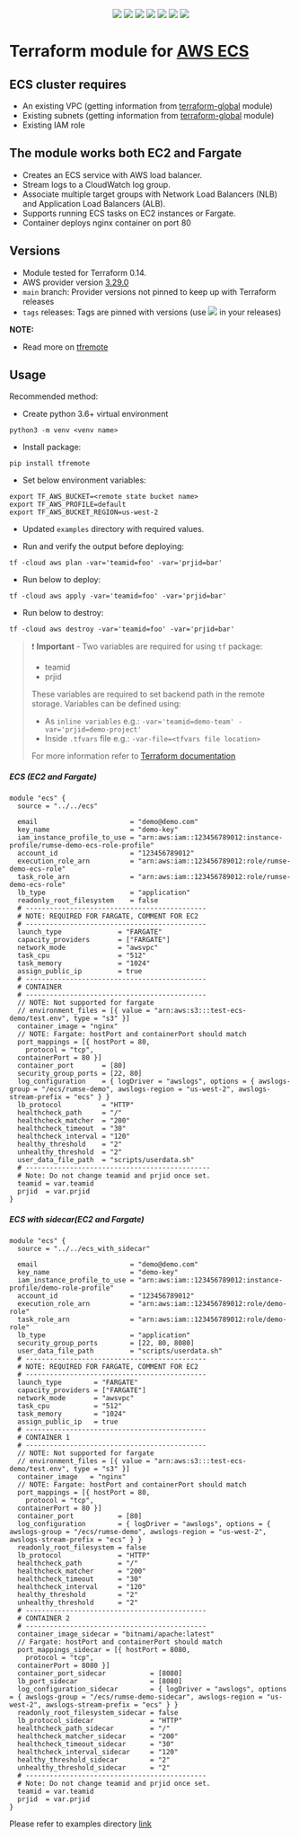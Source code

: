 <p align="center">
    <a href="https://github.com/tomarv2/terraform-aws-ecs/actions/workflows/security_scans.yml" alt="Security Scans">
        <img src="https://github.com/tomarv2/terraform-aws-ecs/actions/workflows/security_scans.yml/badge.svg?branch=main" /></a>
    <a href="https://www.apache.org/licenses/LICENSE-2.0" alt="license">
        <img src="https://img.shields.io/github/license/tomarv2/terraform-aws-ecs" /></a>
    <a href="https://github.com/tomarv2/terraform-aws-ecs/tags" alt="GitHub tag">
        <img src="https://img.shields.io/github/v/tag/tomarv2/terraform-aws-ecs" /></a>
    <a href="https://github.com/tomarv2/terraform-aws-ecs/pulse" alt="Activity">
        <img src="https://img.shields.io/github/commit-activity/m/tomarv2/terraform-aws-ecs" /></a>
    <a href="https://stackoverflow.com/users/6679867/tomarv2" alt="Stack Exchange reputation">
        <img src="https://img.shields.io/stackexchange/stackoverflow/r/6679867"></a>
    <a href="https://discord.gg/XH975bzN" alt="chat on Discord">
        <img src="https://img.shields.io/discord/813961944443912223?logo=discord"></a>
    <a href="https://twitter.com/intent/follow?screen_name=varuntomar2019" alt="follow on Twitter">
        <img src="https://img.shields.io/twitter/follow/varuntomar2019?style=social&logo=twitter"></a>
</p>

# Terraform module for [AWS ECS](https://aws.amazon.com/ecs)

## ECS cluster requires

- An existing VPC (getting information from [terraform-global](https://github.com/tomarv2/terraform-global) module)
- Existing subnets (getting information from [terraform-global](https://github.com/tomarv2/terraform-global) module)
- Existing IAM role

## The module works both EC2 and Fargate
- Creates an ECS service with AWS load balancer.
- Stream logs to a CloudWatch log group.
- Associate multiple target groups with Network Load Balancers (NLB) and Application Load Balancers (ALB).
- Supports running ECS tasks on EC2 instances or Fargate.
- Container deploys nginx container on port 80

## Versions

- Module tested for Terraform 0.14.
- AWS provider version [3.29.0](https://registry.terraform.io/providers/hashicorp/aws/latest)
- `main` branch: Provider versions not pinned to keep up with Terraform releases
- `tags` releases: Tags are pinned with versions (use <a href="https://github.com/tomarv2/terraform-aws-ecs/tags" alt="GitHub tag">
        <img src="https://img.shields.io/github/v/tag/tomarv2/terraform-aws-ecs" /></a> in your releases)

**NOTE:** 

- Read more on [tfremote](https://github.com/tomarv2/tfremote)

## Usage 

Recommended method:

- Create python 3.6+ virtual environment 
```
python3 -m venv <venv name>
```

- Install package:
```
pip install tfremote
```

- Set below environment variables:
```
export TF_AWS_BUCKET=<remote state bucket name>
export TF_AWS_PROFILE=default
export TF_AWS_BUCKET_REGION=us-west-2
```  

- Updated `examples` directory with required values. 


- Run and verify the output before deploying:
```
tf -cloud aws plan -var='teamid=foo' -var='prjid=bar'
```

- Run below to deploy:
```
tf -cloud aws apply -var='teamid=foo' -var='prjid=bar'
```

- Run below to destroy:
```
tf -cloud aws destroy -var='teamid=foo' -var='prjid=bar'
```

> ❗️ **Important** - Two variables are required for using `tf` package:
>
> - teamid
> - prjid
>
> These variables are required to set backend path in the remote storage.
> Variables can be defined using:
>
> - As `inline variables` e.g.: `-var='teamid=demo-team' -var='prjid=demo-project'`
> - Inside `.tfvars` file e.g.: `-var-file=<tfvars file location> `
>
> For more information refer to [Terraform documentation](https://www.terraform.io/docs/language/values/variables.html)

##### ECS (EC2 and Fargate)
```
module "ecs" {
  source = "../../ecs"

  email                       = "demo@demo.com"
  key_name                    = "demo-key"
  iam_instance_profile_to_use = "arn:aws:iam::123456789012:instance-profile/rumse-demo-ecs-role-profile"
  account_id                  = "123456789012"
  execution_role_arn          = "arn:aws:iam::123456789012:role/rumse-demo-ecs-role"
  task_role_arn               = "arn:aws:iam::123456789012:role/rumse-demo-ecs-role"
  lb_type                     = "application"
  readonly_root_filesystem    = false
  # ---------------------------------------------
  # NOTE: REQUIRED FOR FARGATE, COMMENT FOR EC2
  # ---------------------------------------------
  launch_type              = "FARGATE"
  capacity_providers       = ["FARGATE"]
  network_mode             = "awsvpc"
  task_cpu                 = "512"
  task_memory              = "1024"
  assign_public_ip         = true
  # ---------------------------------------------
  # CONTAINER
  # ---------------------------------------------
  // NOTE: Not supported for fargate
  // environment_files = [{ value = "arn:aws:s3:::test-ecs-demo/test.env", type = "s3" }]
  container_image = "nginx"
  // NOTE: Fargate: hostPort and containerPort should match
  port_mappings = [{ hostPort = 80,
    protocol = "tcp",
  containerPort = 80 }]
  container_port       = [80]
  security_group_ports = [22, 80]
  log_configuration    = { logDriver = "awslogs", options = { awslogs-group = "/ecs/rumse-demo", awslogs-region = "us-west-2", awslogs-stream-prefix = "ecs" } }
  lb_protocol          = "HTTP"
  healthcheck_path     = "/"
  healthcheck_matcher  = "200"
  healthcheck_timeout  = "30"
  healthcheck_interval = "120"
  healthy_threshold    = "2"
  unhealthy_threshold  = "2"
  user_data_file_path  = "scripts/userdata.sh"
  # ----------------------------------------------
  # Note: Do not change teamid and prjid once set.
  teamid = var.teamid
  prjid  = var.prjid
}
```

##### ECS with sidecar(EC2 and Fargate)
```
module "ecs" {
  source = "../../ecs_with_sidecar"

  email                       = "demo@demo.com"
  key_name                    = "demo-key"
  iam_instance_profile_to_use = "arn:aws:iam::123456789012:instance-profile/demo-role-profile"
  account_id                  = "123456789012"
  execution_role_arn          = "arn:aws:iam::123456789012:role/demo-role"
  task_role_arn               = "arn:aws:iam::123456789012:role/demo-role"
  lb_type                     = "application"
  security_group_ports        = [22, 80, 8080]
  user_data_file_path         = "scripts/userdata.sh"
  # ---------------------------------------------
  # NOTE: REQUIRED FOR FARGATE, COMMENT FOR EC2
  # ---------------------------------------------
  launch_type        = "FARGATE"
  capacity_providers = ["FARGATE"]
  network_mode       = "awsvpc"
  task_cpu           = "512"
  task_memory        = "1024"
  assign_public_ip   = true
  # ---------------------------------------------
  # CONTAINER 1
  # ---------------------------------------------
  // NOTE: Not supported for fargate
  // environment_files = [{ value = "arn:aws:s3:::test-ecs-demo/test.env", type = "s3" }]
  container_image   = "nginx"
  // NOTE: Fargate: hostPort and containerPort should match
  port_mappings = [{ hostPort = 80,
    protocol = "tcp",
  containerPort = 80 }]
  container_port           = [80]
  log_configuration        = { logDriver = "awslogs", options = { awslogs-group = "/ecs/rumse-demo", awslogs-region = "us-west-2", awslogs-stream-prefix = "ecs" } }
  readonly_root_filesystem = false
  lb_protocol              = "HTTP"
  healthcheck_path         = "/"
  healthcheck_matcher      = "200"
  healthcheck_timeout      = "30"
  healthcheck_interval     = "120"
  healthy_threshold        = "2"
  unhealthy_threshold      = "2"
  # ---------------------------------------------
  # CONTAINER 2
  # ---------------------------------------------
  container_image_sidecar = "bitnami/apache:latest"
  // Fargate: hostPort and containerPort should match
  port_mappings_sidecar = [{ hostPort = 8080,
    protocol = "tcp",
  containerPort = 8080 }]
  container_port_sidecar           = [8080]
  lb_port_sidecar                  = [8080]
  log_configuration_sidecar        = { logDriver = "awslogs", options = { awslogs-group = "/ecs/rumse-demo-sidecar", awslogs-region = "us-west-2", awslogs-stream-prefix = "ecs" } }
  readonly_root_filesystem_sidecar = false
  lb_protocol_sidecar              = "HTTP"
  healthcheck_path_sidecar         = "/"
  healthcheck_matcher_sidecar      = "200"
  healthcheck_timeout_sidecar      = "30"
  healthcheck_interval_sidecar     = "120"
  healthy_threshold_sidecar        = "2"
  unhealthy_threshold_sidecar      = "2"
  # ---------------------------------------------
  # Note: Do not change teamid and prjid once set.
  teamid = var.teamid
  prjid  = var.prjid
}
```

Please refer to examples directory [link](examples)
